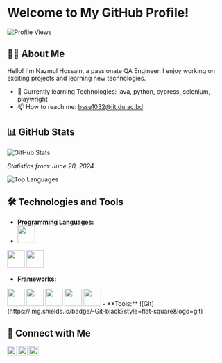 # Welcome to My GitHub Profile!

![Profile Views](https://komarev.com/ghpvc/?username=YourUsername&color=blue)

## 👨‍💻 About Me

Hello! I'm Nazmul Hossain, a passionate QA Engineer. I enjoy working on exciting projects and learning new technologies.

- 🌱 Currently learning Technologies: java, python, cypress, selenium, playwright
- 📫 How to reach me: bsse1032@iit.du.ac.bd

## 📊 GitHub Stats

![GitHub Stats](https://github-readme-stats.vercel.app/api?username=Nazmul1932&show_icons=true&theme=radical)

_Statistics from: June 20, 2024_

![Top Languages](https://github-readme-stats.vercel.app/api/top-langs/?username=Nazmul1932&layout=compact&theme=radical)

## 🛠️ Technologies and Tools

- **Programming Languages:**
-  <img src="https://img.shields.io/badge/-Java-black?style=flat-square&logo=java" height="40"/>
  <img src="https://img.shields.io/badge/-Python-black?style=flat-square&logo=python" height="40"/>
   <img src="https://img.shields.io/badge/-JavaScript-black?style=flat-square&logo=javascript" height="40"/>

  
- **Frameworks:**
 <img src="https://img.shields.io/badge/-Selenium-black?style=flat-square&logo=selenium" height="40"/>
  <img src="https://img.shields.io/badge/-Angular-black?style=flat-square&logo=angular" height="40"/>
  <img src="https://img.shields.io/badge/-Cypress-black?style=flat-square&logo=cypress" height="40"/>
  <img src="https://img.shields.io/badge/-Playwright-black?style=flat-square&logo=playwright" height="40"/>
  <img src="https://img.shields.io/badge/-Appium-black?style=flat-square&logo=appium" height="40"/>
- **Tools:**
  ![Git](https://img.shields.io/badge/-Git-black?style=flat-square&logo=git)

## 🔗 Connect with Me

[<img align="left" alt="LinkedIn" width="22px" src="https://cdn.jsdelivr.net/npm/simple-icons@v3/icons/linkedin.svg" />][linkedin]
[<img align="left" alt="Twitter" width="22px" src="https://cdn.jsdelivr.net/npm/simple-icons@v3/icons/twitter.svg" />][twitter]
[<img align="left" alt="GitHub" width="22px" src="https://cdn.jsdelivr.net/npm/simple-icons@v3/icons/github.svg" />][github]

[linkedin]: https://linkedin.com/in/[(https://www.linkedin.com/in/nazmul-hossain-6a00a7209/)]
[twitter]: https://twitter.com/[YourTwitter](https://x.com/nazmulh_32)
[github]: https://github.com/Nazmul1932

